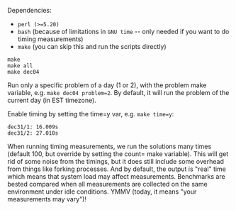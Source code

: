 Dependencies:

* `perl (>=5.20)`
* `bash` (because of limitations in `GNU time` -- only needed if
   you want to do timing measurements)
* `make` (you can skip this and run the scripts directly)

```
make
make all
make dec04
```

Run only a specific problem of a day (1 or 2), with the problem
make variable, e.g. `make dec04 problem=2`. By default, it will
run the problem of the current day (in EST timezone).

Enable timing by setting the time=y var, e.g. `make time=y`:

```
dec31/1: 16.009s
dec31/2: 27.010s
```

When running timing measurements, we run the solutions many times
(default 100, but override by setting the count= make variable).
This will get rid of some noise from the timings, but it does
still include some overhead from things like forking processes.
And by default, the output is "real" time which means that system
load may affect measurements. Benchmarks are bested compared when
all measurements are collected on the same environment under idle
conditions. YMMV (today, it means "your measurements may vary")!
